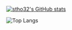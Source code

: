 [![stho32's GitHub stats](https://github-readme-stats.vercel.app/api?username=stho32&count_private=true&show_icons=true)](https://github.com/anuraghazra/github-readme-stats)


![Top Langs](https://github-readme-stats.vercel.app/api/top-langs/?username=stho32)
